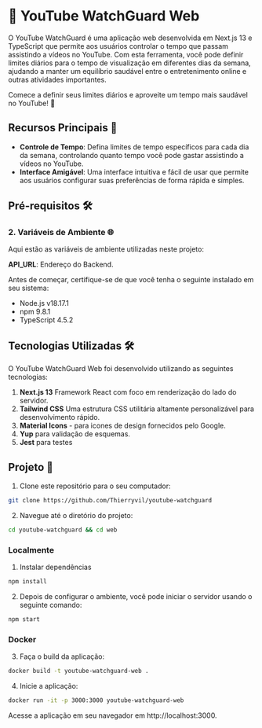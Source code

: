 # 👀 YouTube WatchGuard Web

O YouTube WatchGuard é uma aplicação web desenvolvida em Next.js 13 e TypeScript que permite aos usuários controlar o tempo que passam assistindo a vídeos no YouTube. Com esta ferramenta, você pode definir limites diários para o tempo de visualização em diferentes dias da semana, ajudando a manter um equilíbrio saudável entre o entretenimento online e outras atividades importantes.

Comece a definir seus limites diários e aproveite um tempo mais saudável no YouTube! 🎉

## Recursos Principais 🚀

- **Controle de Tempo**: Defina limites de tempo específicos para cada dia da semana, controlando quanto tempo você pode gastar assistindo a vídeos no YouTube.
- **Interface Amigável**: Uma interface intuitiva e fácil de usar que permite aos usuários configurar suas preferências de forma rápida e simples.

## Pré-requisitos 🛠️

### 2. Variáveis de Ambiente 🌐

Aqui estão as variáveis de ambiente utilizadas neste projeto:

**API_URL**: Endereço do Backend.

Antes de começar, certifique-se de que você tenha o seguinte instalado em seu sistema:

- Node.js v18.17.1
- npm 9.8.1
- TypeScript 4.5.2

## Tecnologias Utilizadas 🛠️

O YouTube WatchGuard Web foi desenvolvido utilizando as seguintes tecnologias:

1. **Next.js 13** Framework React com foco em renderização do lado do servidor.
2. **Tailwind CSS** Uma estrutura CSS utilitária altamente personalizável para desenvolvimento rápido.
3. **Material Icons** - para icones de design fornecidos pelo Google.
4. **Yup** para validação de esquemas.
5. **Jest** para testes

## Projeto 🚀

1. Clone este repositório para o seu computador:
```sh
git clone https://github.com/Thierryvil/youtube-watchguard
```

2. Navegue até o diretório do projeto:
```sh
cd youtube-watchguard && cd web 
```

### Localmente 
1. Instalar dependências
```sh
npm install
```

2. Depois de configurar o ambiente, você pode iniciar o servidor usando o seguinte comando:
```sh
npm start
```

### Docker

3. Faça o build da aplicação:
```sh
docker build -t youtube-watchguard-web . 
```

4. Inicie a aplicação:
```sh
docker run -it -p 3000:3000 youtube-watchguard-web
```

Acesse a aplicação em seu navegador em http://localhost:3000.